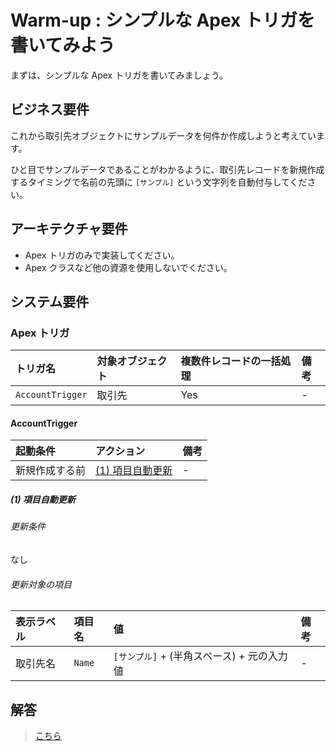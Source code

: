 # Warm-up : シンプルな Apex トリガを書いてみよう

まずは、シンプルな Apex トリガを書いてみましょう。

## ビジネス要件

これから取引先オブジェクトにサンプルデータを何件か作成しようと考えています。

ひと目でサンプルデータであることがわかるように、取引先レコードを新規作成するタイミングで名前の先頭に `[サンプル]` という文字列を自動付与してください。

## アーキテクチャ要件

- Apex トリガのみで実装してください。
- Apex クラスなど他の資源を使用しないでください。

## システム要件

### Apex トリガ

| トリガ名         | 対象オブジェクト | 複数件レコードの一括処理 | 備考 |
| :--------------- | :--------------- | :----------------------- | :--- |
| `AccountTrigger` | 取引先           | Yes                      | -    |

#### AccountTrigger

| 起動条件       | アクション                     | 備考 |
| :------------- | :----------------------------- | :--- |
| 新規作成する前 | [(1) 項目自動更新](#warm-up-1) | -    |

<a id="warm-up-1"></a>

##### (1) 項目自動更新

###### 更新条件

なし

###### 更新対象の項目

| 表示ラベル | 項目名 | 値                                         | 備考 |
| :--------- | :----- | :----------------------------------------- | :--- |
| 取引先名   | `Name` | `[サンプル]` + (半角スペース) + 元の入力値 | -    |

## 解答

> [こちら](warm-up-answer.md)
